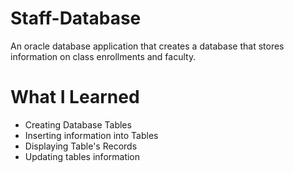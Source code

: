 # Staff-Database
An oracle database application that creates a database that stores information on class enrollments and faculty.

# What I Learned
- Creating Database Tables
- Inserting information into Tables
- Displaying Table's Records
- Updating tables information
